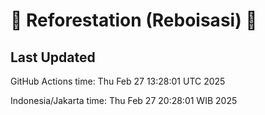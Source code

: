 
# 🌳 Reforestation (Reboisasi) 🌲

## Last Updated

GitHub Actions time: Thu Feb 27 13:28:01 UTC 2025

Indonesia/Jakarta time: Thu Feb 27 20:28:01 WIB 2025
